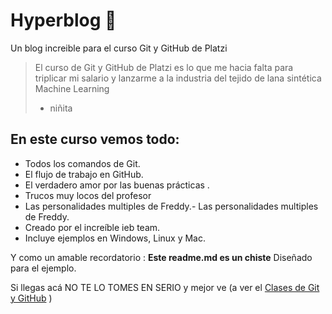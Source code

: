# Hyperblog 💚
Un blog increible para el curso  Git y GitHub de Platzi

>El curso de Git y GitHub de Platzi es lo que me hacia falta para triplicar mi salario y lanzarme a la industria del tejido de lana sintética Machine Learning
>- niñita

##  En este curso vemos todo:
- Todos los comandos  de Git.
- El flujo de trabajo en GitHub.
- El verdadero amor por las buenas prácticas .
- Trucos muy locos del profesor 
- Las personalidades multiples de Freddy.- Las personalidades multiples de Freddy.
- Creado por el increíble ieb team. 
- Incluye ejemplos en Windows, Linux y Mac.


 Y como un amable recordatorio : **Este readme.md es un chiste** Diseñado para el ejemplo.
 
 Si llegas acá NO TE LO TOMES EN SERIO y mejor ve (a ver el [Clases de Git y GitHub](http://https://platzi.com/clases/git-github/ "Clases de Git y GitHub") )
